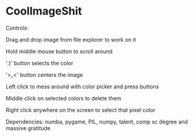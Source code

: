 ﻿# CoolImageShit
Controls:


Drag and drop image from file explorer to work on it

Hold middle mouse button to scroll around

':)' button selects the color

'>_<' button centers the image

Left click to mess around with color picker and press buttons

Middle click on selected colors to delete them

Right click anywhere on the screen to select that pixel color



Dependencies:
numba, pygame, PIL, numpy, talent, comp sc degree and massive gratitude
